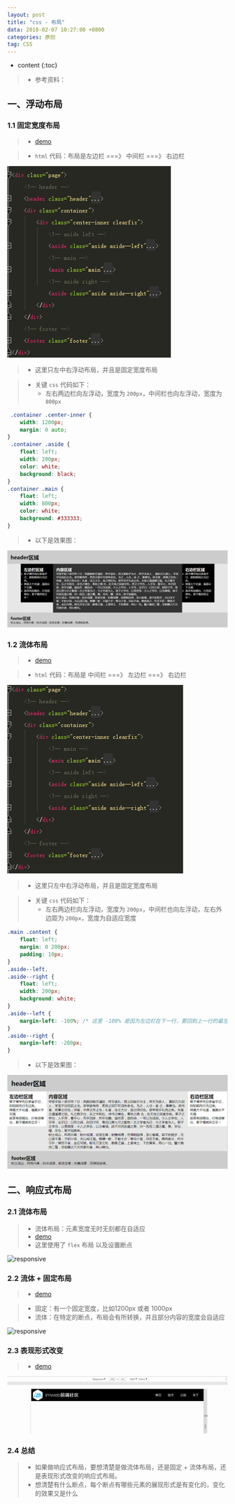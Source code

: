 ```yaml
---
layout: post
title: "css - 布局"
data: 2018-02-07 10:27:00 +0800
categories: 原创
tag: CSS
---
```

* content
{:toc}

> * 参考资料：


<!-- more -->


## 一、浮动布局

### 1.1 固定宽度布局

> * [demo](/effects/demo/css/layout/v1.html)

> * `html` 代码：布局是左边栏 ===》 中间栏 ===》 右边栏

![layout](/styles/images/css/layout/layout-01.png)

> * 这里只左中右浮动布局，并且是固定宽度布局

> * 关键 `css` 代码如下：
>   * 左右两边栏向左浮动，宽度为 `200px`，中间栏也向左浮动，宽度为`800px`

```css
 .container .center-inner {
    width: 1200px;
    margin: 0 auto;
}
 .container .aside {
    float: left;
    width: 200px;
    color: white;
    background: black;
}
.container .main {
    float: left;
    width: 800px;
    color: white;
    background: #333333;
}
```

> * 以下是效果图：

![layout](/styles/images/css/layout/layout-02.png)

### 1.2 流体布局

> * [demo](/effects/demo/css/layout/v2.html)

> * `html` 代码：布局是 中间栏 ===》 左边栏 ===》 右边栏

![layout](/styles/images/css/layout/layout-03.png)

> * 这里只左中右浮动布局，并且是固定宽度布局

> * 关键 `css` 代码如下：
>   * 左右两边栏向左浮动，宽度为 `200px`，中间栏也向左浮动，左右外边距为 `200px`，宽度为自适应宽度

```css
.main .content {
    float: left;
    margin: 0 200px;
    padding: 10px;
}
.aside--left,
.aside--right {
    float: left;
    width: 200px;
    background: white;
}
.aside--left {
    margin-left: -100%; /* 这里 -100% 是因为左边栏在下一行，要回到上一行的最左边*/
}
.aside--right {
    margin-left: -200px;
}
```

> * 以下是效果图：

![layout](/styles/images/css/layout/layout-04.png)

## 二、响应式布局

### 2.1 流体布局

> * 流体布局：元素宽度无时无刻都在自适应
> * [demo](/effects/demo/css/layout/v3.html)
> * 这里使用了 `flex` 布局 以及设置断点

![responsive](/effects/images/css/responsive/responsive-01.gif)


### 2.2 流体 + 固定布局

> * [demo](/effects/demo/css/layout/v4.html)

> * 固定：有一个固定宽度，比如1200px 或者 1000px
> * 流体：在特定的断点，布局会有所转换，并且部分内容的宽度会自适应

![responsive](/effects/images/css/responsive/responsive-02.gif)

### 2.3 表现形式改变

> * [demo](/effects/demo/css/layout/v5.html)

![responsive](/effects/images/css/responsive/responsive-03.gif)

### 2.4 总结

> * 如果做响应式布局，要想清楚是做流体布局，还是固定 + 流体布局，还是表现形式改变的响应式布局。
> * 想清楚有什么断点，每个断点有哪些元素的展现形式是有变化的，变化的效果又是什么

